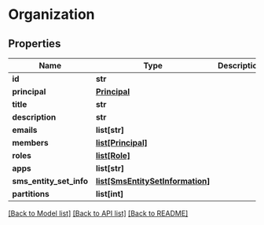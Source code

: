 # Organization

## Properties
Name | Type | Description | Notes
------------ | ------------- | ------------- | -------------
**id** | **str** |  | [optional] 
**principal** | [**Principal**](Principal.md) |  | [optional] 
**title** | **str** |  | [optional] 
**description** | **str** |  | [optional] 
**emails** | **list[str]** |  | [optional] 
**members** | [**list[Principal]**](Principal.md) |  | [optional] 
**roles** | [**list[Role]**](Role.md) |  | [optional] 
**apps** | **list[str]** |  | [optional] 
**sms_entity_set_info** | [**list[SmsEntitySetInformation]**](SmsEntitySetInformation.md) |  | [optional] 
**partitions** | **list[int]** |  | [optional] 

[[Back to Model list]](../README.md#documentation-for-models) [[Back to API list]](../README.md#documentation-for-api-endpoints) [[Back to README]](../README.md)



